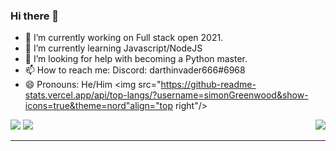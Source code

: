 ### Hi there 👋


<!--- **simonGreenwood/simonGreenwood** is a ✨ _special_ ✨ repository because its `README.md` (this file) appears on your GitHub profile.

Here are some ideas to get you started:-->


- 🔭 I’m currently working on Full stack open 2021.
- 🌱 I’m currently learning Javascript/NodeJS <!--- - 👯 I’m looking to collaborate on React projects -->
- 🤔 I’m looking for help with becoming a Python master. <!--- 💬 Ask me about discord.py-->
- 📫 How to reach me: Discord: darthinvader666#6968 
- 😄 Pronouns: He/Him
<img src="https://github-readme-stats.vercel.app/api/top-langs/?username=simonGreenwood&show-icons=true&theme=nord"align="top right"/>
<img src="https://github-readme-stats.vercel.app/api?username=simonGreenwood&show_icons=true&theme=nord" align="bottom"/>
<img src="https://github-readme-streak-stats.herokuapp.com/?user=simonGreenwood&theme=nord" align="bottom"/>
<img src="https://github-readme-stats.vercel.app/api/top-langs/?username=simonGreenwood&show-icons=true&theme=nord"align="right"/>
<!--- - ⚡ Fun fact: ... -->
<hr>
<!--- [![My GitHub stats](https://github-readme-stats.vercel.app/api?username=simonGreenwood&show_icons=true&theme=nord)](https://github.com/anuraghazra/github-readme-stats)

[![My GitHub Streak](https://github-readme-streak-stats.herokuapp.com/?user=simonGreenwood&theme=nord)](https://git.io/streak-stats)

[![My top languages](https://github-readme-stats.vercel.app/api/top-langs/?username=simonGreenwood&show-icons=true&theme=nord)](https://github.com/anuraghazra/github-readme-stats)-->
